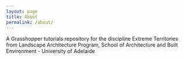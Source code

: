 ```yaml
---
layout: page
title: About
permalink: /about/
---
```


A Grasshopper tutorials repository for the discipline Extreme Territories from Landscape Architecture Program, School of Architecture and Built Environment - University of Adelaide


